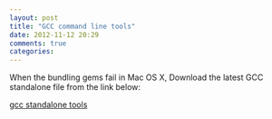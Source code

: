 ```yaml
---
layout: post
title: "GCC command line tools"
date: 2012-11-12 20:29
comments: true
categories: 
---
```

When the bundling gems fail in Mac OS X, Download the latest GCC standalone file from the link below:

[gcc standalone tools](https://github.com/kennethreitz/osx-gcc-installer/downloads)
